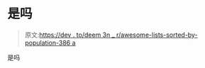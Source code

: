# 是吗

> 原文:[https://dev . to/deem 3n _ r/awesome-lists-sorted-by-population-386 a](https://dev.to/deem3n_r/awesome-lists-sorted-by-popularity-386a)

是吗